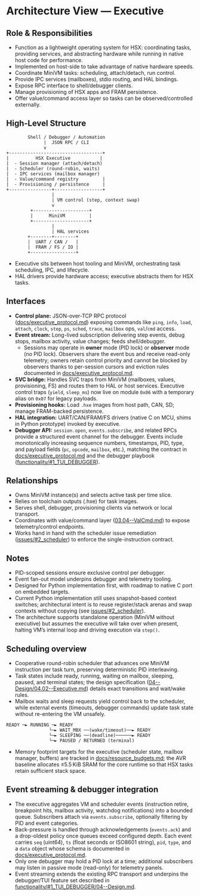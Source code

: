 # Architecture View — Executive

## Role & Responsibilities
- Function as a lightweight operating system for HSX: coordinating tasks, providing services, and abstracting hardware while running in native host code for performance.
- Implemented on host-side to take advantage of native hardware speeds.
- Coordinate MiniVM tasks: scheduling, attach/detach, run control.
- Provide IPC services (mailboxes), stdio routing, and HAL bindings.
- Expose RPC interface to shell/debugger clients.
- Manage provisioning of HSX apps and FRAM persistence.
- Offer value/command access layer so tasks can be observed/controlled externally.

## High-Level Structure
```
        Shell / Debugger / Automation
              |  JSON RPC / CLI
              v
+-----------------------------------+
|          HSX Executive           |
|  - Session manager (attach/detach)
|  - Scheduler (round-robin, waits)
|  - IPC services (mailbox manager)
|  - Value/command registry         |
|  - Provisioning / persistence     |
+----------------+------------------+
                 |
                 | VM control (step, context swap)
                 v
         +---------------------+
         |      MiniVM         |
         +---------------------+
                 |
                 | HAL services
        +--------+--------+
        |  UART / CAN /   |
        |  FRAM / FS / IO |
        +-----------------+
```
- Executive sits between host tooling and MiniVM, orchestrating task scheduling, IPC, and lifecycle.
- HAL drivers provide hardware access; executive abstracts them for HSX tasks.

## Interfaces
- **Control plane:** JSON-over-TCP RPC protocol ([docs/executive_protocol.md](../../docs/executive_protocol.md)) exposing commands like `ping`, `info`, `load`, `attach`, `clock`, `step`, `ps`, `sched`, `trace`, `mailbox` ops, `val`/`cmd` access.
- **Event stream:** Long-lived subscription delivering step events, debug stops, mailbox activity, value changes; feeds shell/debugger.
  - Sessions may operate in **owner** mode (PID lock) or **observer** mode (no PID lock). Observers share the event bus and receive read-only telemetry; owners retain control priority and cannot be blocked by observers thanks to per-session cursors and eviction rules documented in [docs/executive_protocol.md](../../docs/executive_protocol.md).
- **SVC bridge:** Handles SVC traps from MiniVM (mailboxes, values, provisioning, FS) and routes them to HAL or host services. Executive control traps (`yield`, `sleep_ms`) now live on module `0x06` with a temporary alias on `0x07` for legacy payloads.
- **Provisioning hooks:** Load `.hxe` images from host path, CAN, SD; manage FRAM-backed persistence.
- **HAL integration:** UART/CAN/FRAM/FS drivers (native C on MCU, shims in Python prototype) invoked by executive.
- **Debugger API:** `session.open`, `events.subscribe`, and related RPCs provide a structured event channel for the debugger. Events include monotonically increasing sequence numbers, timestamps, PID, type, and payload fields (`pc`, `opcode`, `mailbox`, etc.), matching the contract in [docs/executive_protocol.md](../../docs/executive_protocol.md) and the debugger playbook ([functionality/#1_TUI_DEBUGGER](../../functionality/#1_TUI_DEBUGGER/)).

## Relationships
- Owns MiniVM instance(s) and selects active task per time slice.
- Relies on toolchain outputs (.hxe) for task images.
- Serves shell, debugger, provisioning clients via network or local transport.
- Coordinates with value/command layer ([03.04--ValCmd.md](03.04--ValCmd.md)) to expose telemetry/control endpoints.
- Works hand in hand with the scheduler issue remediation ([issues/#2_scheduler](../../issues/#2_scheduler/01--Issue.md)) to enforce the single-instruction contract.

## Notes
- PID-scoped sessions ensure exclusive control per debugger.
- Event fan-out model underpins debugger and telemetry tooling.
- Designed for Python implementation first, with roadmap to native C port on embedded targets.
- Current Python implementation still uses snapshot-based context switches; architectural intent is to reuse register/stack arenas and swap contexts without copying (see [issues/#2_scheduler](../../issues/#2_scheduler/01--Issue.md)).
- The architecture supports standalone operation (MiniVM without executive) but assumes the executive will take over when present, halting VM’s internal loop and driving execution via `step()`.

## Scheduling overview
- Cooperative round-robin scheduler that advances one MiniVM instruction per task turn, preserving deterministic PID interleaving.
- Task states include ready, running, waiting on mailbox, sleeping, paused, and terminal states; the design specification ([04--Design/04.02--Executive.md](../04--Design/04.02--Executive.md)) details exact transitions and wait/wake rules.
- Mailbox waits and sleep requests yield control back to the scheduler, while external events (timeouts, debugger commands) update task state without re-entering the VM unsafely.
```
READY ─► RUNNING ─► READY
                └─► WAIT_MBX ──(wake/timeout)──► READY
                └─► SLEEPING ──(deadline)──────► READY
                └─► PAUSED / RETURNED (terminal)
```
- Memory footprint targets for the executive (scheduler state, mailbox manager, buffers) are tracked in [docs/resource_budgets.md](../../docs/resource_budgets.md); the AVR baseline allocates ≤5.5 KiB SRAM for the core runtime so that HSX tasks retain sufficient stack space.

## Event streaming & debugger integration
- The executive aggregates VM and scheduler events (instruction retire, breakpoint hits, mailbox activity, watchdog notifications) into a bounded queue. Subscribers attach via `events.subscribe`, optionally filtering by PID and event categories.
- Back-pressure is handled through acknowledgements (`events.ack`) and a drop-oldest policy once queues exceed configured depth. Each event carries `seq` (uint64), `ts` (float seconds or ISO8601 string), `pid`, `type`, and a `data` object whose schema is documented in [docs/executive_protocol.md](../../docs/executive_protocol.md).
- Only one debugger may hold a PID lock at a time; additional subscribers may listen in passive mode (read-only) for telemetry panels.
- Event streaming extends the existing RPC transport and underpins the debugger/TUI feature set described in [functionality/#1_TUI_DEBUGGER/04--Design.md](../../functionality/#1_TUI_DEBUGGER/04--Design.md).
